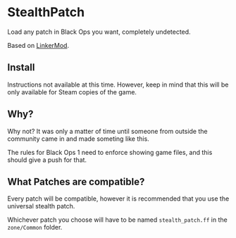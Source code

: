 # StealthPatch
Load any patch in Black Ops you want, completely undetected.

Based on [LinkerMod](https://github.com/Nukem9/LinkerMod).

## Install
Instructions not available at this time. However, keep in mind that this will be only available for Steam copies of the game.

## Why?
Why not? It was only a matter of time until someone from outside the community came in and made someting like this.

The rules for Black Ops 1 need to enforce showing game files, and this should give a push for that.

## What Patches are compatible?
Every patch will be compatible, however it is recommended that you use the universal stealth patch.

Whichever patch you choose will have to be named `stealth_patch.ff` in the `zone/Common` folder.
